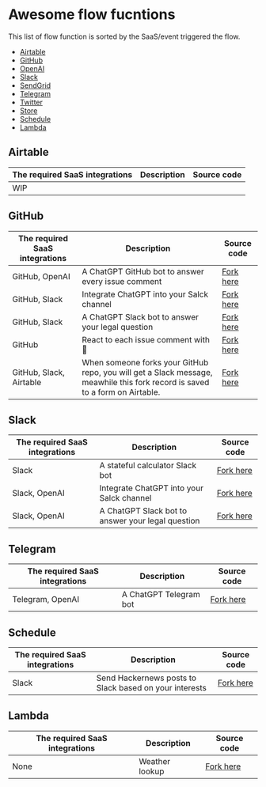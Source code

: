 # Awesome flow fucntions

This list of flow function is sorted by the SaaS/event triggered the flow.

* [Airtable](#artiable)
* [GitHub](#github)
* [OpenAI](#openai)
* [Slack](#slack)
* [SendGrid](#sendgrid)
* [Telegram](#telegram)
* [Twitter](#twitter)
* [Store](#store)
* [Schedule](#schedule)
* [Lambda](#lambda)

## Airtable

| The required SaaS integrations | Description | Source code |
|--------------------------------|-------------|-------------|
|     WIP                           |             |             |

## GitHub

| The required SaaS integrations | Description | Source code |
|--------------------------------|-------------|-------------|
|  GitHub, OpenAI |  A ChatGPT GitHub bot to answer every issue comment  |  [Fork here](https://github.com/flows-network/chatgpt-github-app)   |
|  GitHub, Slack |  Integrate ChatGPT into your Salck channel  |  [Fork here](https://github.com/flows-network/collaborative-chat)   |
|  GitHub, Slack |  A ChatGPT Slack bot to answer your legal question |  [Fork here](https://github.com/flows-network/robo-lawyer/)   |
|  GitHub |  React to each issue comment with 🚀 |  [Fork here](https://github.com/flows-network/github-issue-replier)   |
|  GitHub, Slack, Airtable |  When someone forks your GitHub repo, you will get a Slack message, meawhile this fork record is saved to a form on Airtable. |  [Fork here](https://github.com/flows-network/github-fork-notifier)   |

## Slack

| The required SaaS integrations | Description | Source code |
|--------------------------------|-------------|-------------|
|  Slack |  A stateful calculator Slack bot   |  [Fork here](https://github.com/flows-network/slack-calculator)   |
|  Slack, OpenAI |  Integrate ChatGPT into your Salck channel  |  [Fork here](https://github.com/flows-network/collaborative-chat)   |
|  Slack, OpenAI |  A ChatGPT Slack bot to answer your legal question |  [Fork here](https://github.com/flows-network/robo-lawyer/)   |


## Telegram

| The required SaaS integrations | Description | Source code |
|--------------------------------|-------------|-------------|
|  Telegram, OpenAI |  A ChatGPT Telegram bot   |  [Fork here](https://github.com/flows-network/telegram-gpt)   |

## Schedule


| The required SaaS integrations | Description | Source code |
|--------------------------------|-------------|-------------|
|  Slack |  Send Hackernews posts to Slack based on your interests  |  [Fork here](https://github.com/flows-network/hackernews-alert)  |

## Lambda

| The required SaaS integrations | Description | Source code |
|--------------------------------|-------------|-------------|
|  None| Weather lookup  |  [Fork here](https://github.com/flows-network/weather-lookup)  |

